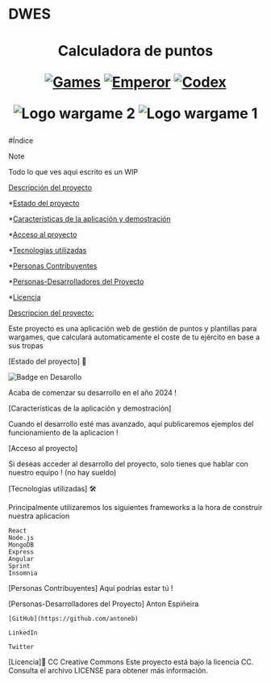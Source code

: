 # DWES 

<h1 align="center"> Calculadora de puntos  
  
[![Games](https://img.shields.io/badge/GAMES-WORKSHOP-red.svg)](https://shields.io/)
[![Emperor](https://img.shields.io/badge/EMPEROR-PROTECTS-yellow.svg)](https://shields.io/)
[![Codex](https://img.shields.io/badge/CODEX-COMPLIANT-blue.svg)](https://shields.io/)

![Logo wargame 2](https://upload.wikimedia.org/wikipedia/fr/b/ba/Blood_Bowl_%282009%29_Logo.png)
![Logo wargame 1](https://logos-world.net/wp-content/uploads/2023/05/Warhammer-Logo-1993.png)


</h1>

#Índice
> [!NOTE]
> Todo lo que ves aqui escrito es un WIP


<a href="#desc">Descripción del proyecto</a>

*[Estado del proyecto](#Estado)

*[Características de la aplicación y demostración](#Características)

*[Acceso al proyecto](#acceso)

*[Tecnologías utilizadas](#tecnologías)

*[Personas Contribuyentes](#contribuyentes)

*[Personas-Desarrolladores del Proyecto](#desarrolladores)

*[Licencia](#licencia)

[Descripcion del proyecto:](#desc) 

Este proyecto es una aplicación web de gestión de puntos y plantillas para wargames, que calculará automaticamente el coste de tu ejército en base a sus tropas


[Estado del proyecto] 🚀

![Badge en Desarollo](https://img.shields.io/badge/STATUS-EN%20DESAROLLO-green)

Acaba de comenzar su desarrollo en el año 2024 ! 


[Características de la aplicación y demostración]

  Cuando el desarrollo esté mas avanzado, aquí publicaremos ejemplos del funcionamiento de la aplicacion !



[Acceso al proyecto]

Si deseas acceder al desarrollo del proyecto, solo tienes que hablar con nuestro equipo ! (no hay sueldo)


[Tecnologías utilizadas] 🛠

Principalmente utilizaremos los siguientes frameworks a la hora de construir nuestra aplicacion

    React
    Node.js
    MongoDB
    Express
    Angular
    Sprint
    Insomnia

    
[Personas Contribuyentes]
Aquí podrías estar tú !

[Personas-Desarrolladores del Proyecto]
Anton Espiñeira

    
    [GitHub](https://github.com/antoneb)
    
    LinkedIn
    
    Twitter

[Licencia]📄
CC Creative Commons
Este proyecto está bajo la licencia CC. Consulta el archivo LICENSE para obtener más información.


